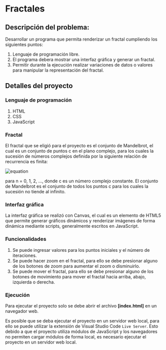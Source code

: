 # Fractales

## Descripción del problema:

Desarrollar un programa que permita renderizar un fractal cumpliendo los siguientes puntos:

1. Lenguaje de programación libre.
2. El programa debera mostrar una interfaz gráfica y generar un fractal.
3. Permitir durante la ejecución realizar variaciones de datos o valores para manipular la representación del fractal.

## Detalles del proyecto

### Lenguaje de programación
1. HTML
2. CSS
3. JavaScript

### Fractal
El fractal que se eligió para el proyecto es el conjunto de Mandelbrot, el cual es un conjunto de puntos c en el plano complejo, para los cuales la sucesión de números complejos definida por la siguiente relación de recurrencia es finita:

![equation](https://latex.codecogs.com/gif.latex?z_{n&plus;1}&space;=&space;z_{n}^{2}&space;&plus;&space;c)

para n = 0, 1, 2, ..., donde c es un número complejo constante. El conjunto de Mandelbrot es el conjunto de todos los puntos c para los cuales la sucesión no tiende al infinito.

### Interfaz gráfica

La interfaz gráfica se realizó con Canvas, el cual es un elemento de HTML5 que permite generar gráficos dinámicos y renderizar imágenes de forma dinámica mediante scripts, generalmente escritos en JavaScript.

### Funcionalidades

1. Se puede ingresar valores para los puntos iniciales y el número de iteraciones.
2. Se puede hacer zoom en el fractal, para ello se debe presionar alguno de los botones de zoom para aumentar el zoom o disminuirlo.
3. Se puede mover el fractal, para ello se debe presionar alguno de los botones de movimiento para mover el fractal hacia arriba, abajo, izquierda o derecha.

### Ejecución

Para ejecutar el proyecto solo se debe abrir el archivo **[index.html]** en un navegador web.

Es posible que se deba ejecutar el proyecto en un servidor web local, para ello se puede utilizar la extensión de Visual Studio Code `Live Server`. Esto debido a que el proyecto utiliza módulos de JavaScript y los navegadores no permiten cargar módulos de forma local, es necesario ejecutar el proyecto en un servidor web local.